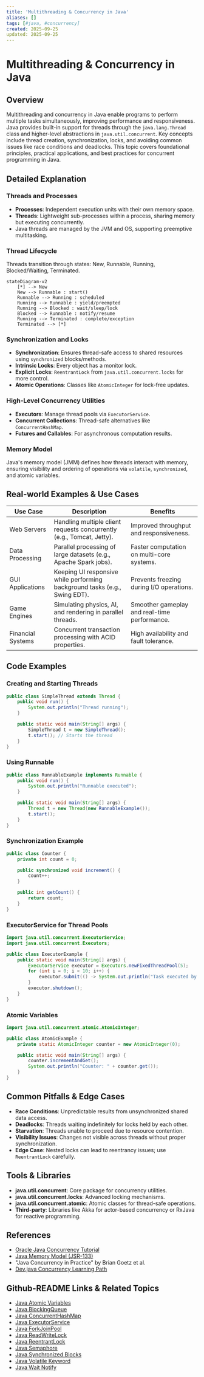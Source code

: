 ```yaml
---
title: 'Multithreading & Concurrency in Java'
aliases: []
tags: [#java, #concurrency]
created: 2025-09-25
updated: 2025-09-25
---
```


# Multithreading & Concurrency in Java

## Overview

Multithreading and concurrency in Java enable programs to perform multiple tasks simultaneously, improving performance and responsiveness. Java provides built-in support for threads through the `java.lang.Thread` class and higher-level abstractions in `java.util.concurrent`. Key concepts include thread creation, synchronization, locks, and avoiding common issues like race conditions and deadlocks. This topic covers foundational principles, practical applications, and best practices for concurrent programming in Java.

## Detailed Explanation

### Threads and Processes
- **Processes**: Independent execution units with their own memory space.
- **Threads**: Lightweight sub-processes within a process, sharing memory but executing concurrently.
- Java threads are managed by the JVM and OS, supporting preemptive multitasking.

### Thread Lifecycle
Threads transition through states: New, Runnable, Running, Blocked/Waiting, Terminated.

```mermaid
stateDiagram-v2
    [*] --> New
    New --> Runnable : start()
    Runnable --> Running : scheduled
    Running --> Runnable : yield/preempted
    Running --> Blocked : wait/sleep/lock
    Blocked --> Runnable : notify/resume
    Running --> Terminated : complete/exception
    Terminated --> [*]
```

### Synchronization and Locks
- **Synchronization**: Ensures thread-safe access to shared resources using `synchronized` blocks/methods.
- **Intrinsic Locks**: Every object has a monitor lock.
- **Explicit Locks**: `ReentrantLock` from `java.util.concurrent.locks` for more control.
- **Atomic Operations**: Classes like `AtomicInteger` for lock-free updates.

### High-Level Concurrency Utilities
- **Executors**: Manage thread pools via `ExecutorService`.
- **Concurrent Collections**: Thread-safe alternatives like `ConcurrentHashMap`.
- **Futures and Callables**: For asynchronous computation results.

### Memory Model
Java's memory model (JMM) defines how threads interact with memory, ensuring visibility and ordering of operations via `volatile`, `synchronized`, and atomic variables.

## Real-world Examples & Use Cases

| Use Case | Description | Benefits |
|----------|-------------|----------|
| Web Servers | Handling multiple client requests concurrently (e.g., Tomcat, Jetty). | Improved throughput and responsiveness. |
| Data Processing | Parallel processing of large datasets (e.g., Apache Spark jobs). | Faster computation on multi-core systems. |
| GUI Applications | Keeping UI responsive while performing background tasks (e.g., Swing EDT). | Prevents freezing during I/O operations. |
| Game Engines | Simulating physics, AI, and rendering in parallel threads. | Smoother gameplay and real-time performance. |
| Financial Systems | Concurrent transaction processing with ACID properties. | High availability and fault tolerance. |

## Code Examples

### Creating and Starting Threads
```java
public class SimpleThread extends Thread {
    public void run() {
        System.out.println("Thread running");
    }

    public static void main(String[] args) {
        SimpleThread t = new SimpleThread();
        t.start(); // Starts the thread
    }
}
```

### Using Runnable
```java
public class RunnableExample implements Runnable {
    public void run() {
        System.out.println("Runnable executed");
    }

    public static void main(String[] args) {
        Thread t = new Thread(new RunnableExample());
        t.start();
    }
}
```

### Synchronization Example
```java
public class Counter {
    private int count = 0;

    public synchronized void increment() {
        count++;
    }

    public int getCount() {
        return count;
    }
}
```

### ExecutorService for Thread Pools
```java
import java.util.concurrent.ExecutorService;
import java.util.concurrent.Executors;

public class ExecutorExample {
    public static void main(String[] args) {
        ExecutorService executor = Executors.newFixedThreadPool(5);
        for (int i = 0; i < 10; i++) {
            executor.submit(() -> System.out.println("Task executed by " + Thread.currentThread().getName()));
        }
        executor.shutdown();
    }
}
```

### Atomic Variables
```java
import java.util.concurrent.atomic.AtomicInteger;

public class AtomicExample {
    private static AtomicInteger counter = new AtomicInteger(0);

    public static void main(String[] args) {
        counter.incrementAndGet();
        System.out.println("Counter: " + counter.get());
    }
}
```

## Common Pitfalls & Edge Cases

- **Race Conditions**: Unpredictable results from unsynchronized shared data access.
- **Deadlocks**: Threads waiting indefinitely for locks held by each other.
- **Starvation**: Threads unable to proceed due to resource contention.
- **Visibility Issues**: Changes not visible across threads without proper synchronization.
- **Edge Case**: Nested locks can lead to reentrancy issues; use `ReentrantLock` carefully.

## Tools & Libraries

- **java.util.concurrent**: Core package for concurrency utilities.
- **java.util.concurrent.locks**: Advanced locking mechanisms.
- **java.util.concurrent.atomic**: Atomic classes for thread-safe operations.
- **Third-party**: Libraries like Akka for actor-based concurrency or RxJava for reactive programming.

## References

- [Oracle Java Concurrency Tutorial](https://docs.oracle.com/javase/tutorial/essential/concurrency/)
- [Java Memory Model (JSR-133)](https://www.cs.umd.edu/~pugh/java/memoryModel/)
- "Java Concurrency in Practice" by Brian Goetz et al.
- [Dev.java Concurrency Learning Path](https://dev.java/learn/)

## Github-README Links & Related Topics

- [Java Atomic Variables](../java-atomic-variables/)
- [Java BlockingQueue](../java-blockingqueue/)
- [Java ConcurrentHashMap](../java-concurrenthashmap/)
- [Java ExecutorService](../java-executorservice/)
- [Java ForkJoinPool](../java-forkjoinpool/)
- [Java ReadWriteLock](../java-readwritelock/)
- [Java ReentrantLock](../java-reentrantlock/)
- [Java Semaphore](../java-semaphore/)
- [Java Synchronized Blocks](../java-synchronized-blocks/)
- [Java Volatile Keyword](../java-volatile-keyword/)
- [Java Wait Notify](../java-wait-notify/)